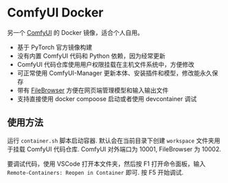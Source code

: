 # ComfyUI Docker

另一个 [ComfyUI](https://github.com/comfyanonymous/ComfyUI) 的 Docker 镜像，适合个人自用。

- 基于 PyTorch 官方镜像构建
- 没有内置 ComfyUI 代码和 Python 依赖，因为经常更新
- ComfyUI 代码仓库使用用户权限挂载在主机文件系统中，方便修改
- 可正常使用 ComfyUI-Manager 更新本体、安装插件和模型，修改能永久保存
- 带有 [FileBrowser](https://filebrowser.org) 方便在网页端管理模型和输入输出文件
- 支持直接使用 docker compoose 启动或者使用 devcontainer 调试

## 使用方法

运行 `container.sh` 脚本启动容器. 默认会在当前目录下创建 `workspace` 文件夹用于挂载 ComfyUI 代码仓库. ComfyUI 对外端口为 10001, FileBrowser 为 10002.

要调试代码，使用 VSCode 打开本文件夹，然后按 F1 打开命令面板，输入 `Remote-Containers: Reopen in Container` 即可. 按 F5 开始调试.